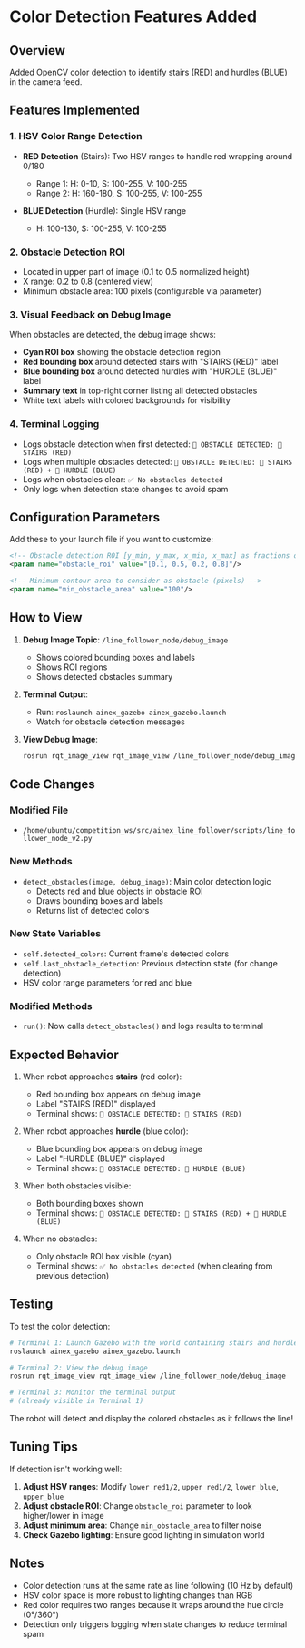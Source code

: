 # Color Detection Features Added

## Overview
Added OpenCV color detection to identify stairs (RED) and hurdles (BLUE) in the camera feed.

## Features Implemented

### 1. **HSV Color Range Detection**
- **RED Detection** (Stairs): Two HSV ranges to handle red wrapping around 0/180
  - Range 1: H: 0-10, S: 100-255, V: 100-255
  - Range 2: H: 160-180, S: 100-255, V: 100-255
  
- **BLUE Detection** (Hurdle): Single HSV range
  - H: 100-130, S: 100-255, V: 100-255

### 2. **Obstacle Detection ROI**
- Located in upper part of image (0.1 to 0.5 normalized height)
- X range: 0.2 to 0.8 (centered view)
- Minimum obstacle area: 100 pixels (configurable via parameter)

### 3. **Visual Feedback on Debug Image**
When obstacles are detected, the debug image shows:
- **Cyan ROI box** showing the obstacle detection region
- **Red bounding box** around detected stairs with "STAIRS (RED)" label
- **Blue bounding box** around detected hurdles with "HURDLE (BLUE)" label
- **Summary text** in top-right corner listing all detected obstacles
- White text labels with colored backgrounds for visibility

### 4. **Terminal Logging**
- Logs obstacle detection when first detected: `🚧 OBSTACLE DETECTED: 🔴 STAIRS (RED)`
- Logs when multiple obstacles detected: `🚧 OBSTACLE DETECTED: 🔴 STAIRS (RED) + 🔵 HURDLE (BLUE)`
- Logs when obstacles clear: `✅ No obstacles detected`
- Only logs when detection state changes to avoid spam

## Configuration Parameters

Add these to your launch file if you want to customize:

```xml
<!-- Obstacle detection ROI [y_min, y_max, x_min, x_max] as fractions of image size -->
<param name="obstacle_roi" value="[0.1, 0.5, 0.2, 0.8]"/>

<!-- Minimum contour area to consider as obstacle (pixels) -->
<param name="min_obstacle_area" value="100"/>
```

## How to View

1. **Debug Image Topic**: `/line_follower_node/debug_image`
   - Shows colored bounding boxes and labels
   - Shows ROI regions
   - Shows detected obstacles summary

2. **Terminal Output**: 
   - Run: `roslaunch ainex_gazebo ainex_gazebo.launch`
   - Watch for obstacle detection messages

3. **View Debug Image**:
   ```bash
   rosrun rqt_image_view rqt_image_view /line_follower_node/debug_image
   ```

## Code Changes

### Modified File
- `/home/ubuntu/competition_ws/src/ainex_line_follower/scripts/line_follower_node_v2.py`

### New Methods
- `detect_obstacles(image, debug_image)`: Main color detection logic
  - Detects red and blue objects in obstacle ROI
  - Draws bounding boxes and labels
  - Returns list of detected colors

### New State Variables
- `self.detected_colors`: Current frame's detected colors
- `self.last_obstacle_detection`: Previous detection state (for change detection)
- HSV color range parameters for red and blue

### Modified Methods
- `run()`: Now calls `detect_obstacles()` and logs results to terminal

## Expected Behavior

1. When robot approaches **stairs** (red color):
   - Red bounding box appears on debug image
   - Label "STAIRS (RED)" displayed
   - Terminal shows: `🚧 OBSTACLE DETECTED: 🔴 STAIRS (RED)`

2. When robot approaches **hurdle** (blue color):
   - Blue bounding box appears on debug image
   - Label "HURDLE (BLUE)" displayed
   - Terminal shows: `🚧 OBSTACLE DETECTED: 🔵 HURDLE (BLUE)`

3. When both obstacles visible:
   - Both bounding boxes shown
   - Terminal shows: `🚧 OBSTACLE DETECTED: 🔴 STAIRS (RED) + 🔵 HURDLE (BLUE)`

4. When no obstacles:
   - Only obstacle ROI box visible (cyan)
   - Terminal shows: `✅ No obstacles detected` (when clearing from previous detection)

## Testing

To test the color detection:

```bash
# Terminal 1: Launch Gazebo with the world containing stairs and hurdles
roslaunch ainex_gazebo ainex_gazebo.launch

# Terminal 2: View the debug image
rosrun rqt_image_view rqt_image_view /line_follower_node/debug_image

# Terminal 3: Monitor the terminal output
# (already visible in Terminal 1)
```

The robot will detect and display the colored obstacles as it follows the line!

## Tuning Tips

If detection isn't working well:

1. **Adjust HSV ranges**: Modify `lower_red1/2`, `upper_red1/2`, `lower_blue`, `upper_blue`
2. **Adjust obstacle ROI**: Change `obstacle_roi` parameter to look higher/lower in image
3. **Adjust minimum area**: Change `min_obstacle_area` to filter noise
4. **Check Gazebo lighting**: Ensure good lighting in simulation world

## Notes

- Color detection runs at the same rate as line following (10 Hz by default)
- HSV color space is more robust to lighting changes than RGB
- Red color requires two ranges because it wraps around the hue circle (0°/360°)
- Detection only triggers logging when state changes to reduce terminal spam
